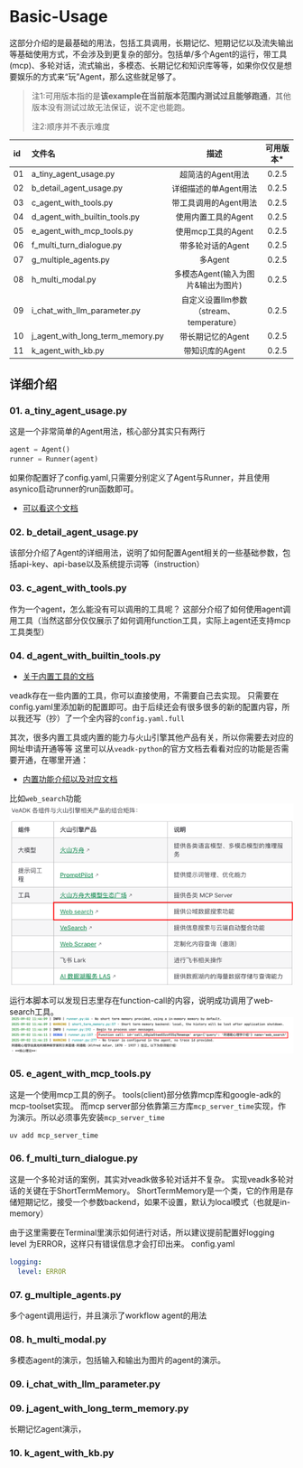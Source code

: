 # Basic-Usage

这部分介绍的是最基础的用法，包括工具调用，长期记忆、短期记忆以及流失输出等基础使用方式，不会涉及到更复杂的部分。包括单/多个Agent的运行，带工具(mcp)、多轮对话，流式输出，多模态、长期记忆和知识库等等，如果你仅仅是想要娱乐的方式来“玩”Agent，那么这些就足够了。

> 注1:可用版本指的是**该example在当前版本范围内测试过且能够跑通**，其他版本没有测试过故无法保证，说不定也能跑。
> 
> 注2:顺序并不表示难度

| id | 文件名                              |               描述               | 可用版本* |
|:---|:---------------------------------|:------------------------------:|:---:|
| 01 | a_tiny_agent_usage.py            |          超简洁的Agent用法           | 0.2.5 |
| 02 | b_detail_agent_usage.py          |         详细描述的单Agent用法          | 0.2.5 |
| 03 | c_agent_with_tools.py            |         带工具调用的Agent用法          | 0.2.5 |
| 04 | d_agent_with_builtin_tools.py    |          使用内置工具的Agent          | 0.2.5 |
| 05 | e_agent_with_mcp_tools.py        |         使用mcp工具的Agent          | 0.2.5 |
| 06 | f_multi_turn_dialogue.py         |          带多轮对话的Agent           | 0.2.5 |
| 07 | g_multiple_agents.py             |             多Agent             | 0.2.5 |
| 08 | h_multi_modal.py                 |     多模态Agent(输入为图片&输出为图片)      | 0.2.5|
| 09 | i_chat_with_llm_parameter.py     | 自定义设置llm参数（stream、temperature） | 0.2.5 |
| 10 | j_agent_with_long_term_memory.py |          带长期记忆的Agent           | 0.2.5 |
| 11 | k_agent_with_kb.py               |           带知识库的Agent           | 0.2.5 |

## 详细介绍

### 01. a_tiny_agent_usage.py


这是一个非常简单的Agent用法，核心部分其实只有两行
```python
agent = Agent()
runner = Runner(agent)
```
如果你配置好了config.yaml,只需要分别定义了Agent与Runner，并且使用asynico启动runner的run函数即可。
- [可以看这个文档](https://volcengine.github.io/veadk-python/introduction.html#agent)

### 02. b_detail_agent_usage.py

该部分介绍了Agent的详细用法，说明了如何配置Agent相关的一些基础参数，包括api-key、api-base以及系统提示词等（instruction）


### 03. c_agent_with_tools.py

作为一个agent，怎么能没有可以调用的工具呢？
这部分介绍了如何使用agent调用工具（当然这部分仅仅展示了如何调用function工具，实际上agent还支持mcp工具类型）


### 04. d_agent_with_builtin_tools.py

- [关于内置工具的文档](https://volcengine.github.io/veadk-python/tool.html#%E5%86%85%E7%BD%AE%E5%B7%A5%E5%85%B7)

veadk存在一些内置的工具，你可以直接使用，不需要自己去实现。
只需要在config.yaml里添加新的配置即可。由于后续还会有很多很多的新的配置内容，所以我还写（抄）了一个全内容的`config.yaml.full`

其次，很多内置工具或内置的能力与火山引擎其他产品有关，所以你需要去对应的网址申请开通等等
这里可以从`veadk-python`的官方文档去看看对应的功能是否需要开通，在哪里开通：
- [内置功能介绍以及对应文档](https://volcengine.github.io/veadk-python/introduction.html)

比如`web_search`功能
![web_search](images/img-04-a.png)

运行本脚本可以发现日志里存在function-call的内容，说明成功调用了web-search工具。
![web_search](images/img-04-b.png)

### 05. e_agent_with_mcp_tools.py

这是一个使用mcp工具的例子。
tools(client)部分依靠mcp库和google-adk的mcp-toolset实现。
而mcp server部分依靠第三方库`mcp_server_time`实现，作为演示。所以必须事先安装`mcp_server_time`
```bash
uv add mcp_server_time
```


### 06. f_multi_turn_dialogue.py

这是一个多轮对话的案例，其实对veadk做多轮对话并不复杂。
实现veadk多轮对话的关键在于ShortTermMemory。
ShortTermMemory是一个类，它的作用是存储短期记忆，接受一个参数backend，如果不设置，默认为local模式（也就是in-memory）

由于这里需要在Terminal里演示如何进行对话，所以建议提前配置好logging level 为ERROR，这样只有错误信息才会打印出来。
config.yaml
```yaml
logging:
  level: ERROR
```

### 07. g_multiple_agents.py

多个agent调用运行，并且演示了workflow agent的用法

### 08. h_multi_modal.py

多模态agent的演示，包括输入和输出为图片的agent的演示。

### 09. i_chat_with_llm_parameter.py

### 09. j_agent_with_long_term_memory.py

长期记忆agent演示，

### 10. k_agent_with_kb.py



